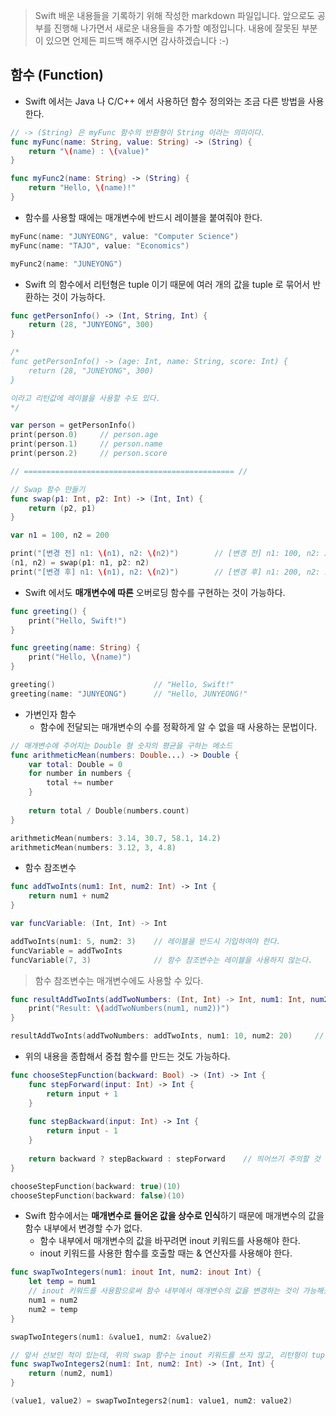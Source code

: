> Swift 배운 내용들을 기록하기 위해 작성한 markdown 파일입니다. 앞으로도 공부를 진행해 나가면서 새로운 내용들을 추가할 예정입니다. 내용에 잘못된 부분이 있으면 언제든 피드백 해주시면 감사하겠습니다 :-)

## 함수 (Function)

* Swift 에서는 Java 나 C/C++ 에서 사용하던 함수 정의와는 조금 다른 방법을 사용한다.

```swift
// -> (String) 은 myFunc 함수의 반환형이 String 이라는 의미이다.
func myFunc(name: String, value: String) -> (String) {
    return "\(name) : \(value)"
}

func myFunc2(name: String) -> (String) {
    return "Hello, \(name)!"
}
```

* 함수를 사용할 때에는 매개변수에 반드시 레이블을 붙여줘야 한다.

```swift
myFunc(name: "JUNYEONG", value: "Computer Science")
myFunc(name: "TAJO", value: "Economics")

myFunc2(name: "JUNEYONG")
```

* Swift 의 함수에서 리턴형은 tuple 이기 때문에 여러 개의 값을 tuple 로 묶어서 반환하는 것이 가능하다.

```swift
func getPersonInfo() -> (Int, String, Int) {
    return (28, "JUNYEONG", 300)
}

/*
func getPersonInfo() -> (age: Int, name: String, score: Int) {
    return (28, "JUNEYONG", 300)
}

이라고 리턴값에 레이블을 사용할 수도 있다.
*/

var person = getPersonInfo()
print(person.0)     // person.age
print(person.1)     // person.name
print(person.2)     // person.score

// =============================================== //

// Swap 함수 만들기
func swap(p1: Int, p2: Int) -> (Int, Int) {
    return (p2, p1)
}

var n1 = 100, n2 = 200

print("[변경 전] n1: \(n1), n2: \(n2)")        // [변경 전] n1: 100, n2: 200
(n1, n2) = swap(p1: n1, p2: n2)
print("[변경 후] n1: \(n1), n2: \(n2)")        // [변경 후] n1: 200, n2: 100
```

* Swift 에서도 **매개변수에 따른** 오버로딩 함수를 구현하는 것이 가능하다.

```swift
func greeting() {
    print("Hello, Swift!")
}

func greeting(name: String) {
    print("Hello, \(name)")
}

greeting()                      // "Hello, Swift!"
greeting(name: "JUNYEONG")      // "Hello, JUNYEONG!"
```

* 가변인자 함수
    - 함수에 전달되는 매개변수의 수를 정확하게 알 수 없을 때 사용하는 문법이다.
    
```swift
// 매개변수에 주어지는 Double 형 숫자의 평균을 구하는 메소드 
func arithmeticMean(numbers: Double...) -> Double {
    var total: Double = 0
    for number in numbers {
        total += number
    }
    
    return total / Double(numbers.count)
}

arithmeticMean(numbers: 3.14, 30.7, 58.1, 14.2)
arithmeticMean(numbers: 3.12, 3, 4.8)
```

* 함수 참조변수

```swift
func addTwoInts(num1: Int, num2: Int) -> Int {
    return num1 + num2
}

var funcVariable: (Int, Int) -> Int

addTwoInts(num1: 5, num2: 3)    // 레이블을 반드시 기입하여야 한다.
funcVariable = addTwoInts
funcVariable(7, 3)              // 함수 참조변수는 레이블을 사용하지 않는다.

```
> 함수 참조변수는 매개변수에도 사용할 수 있다.

```swift
func resultAddTwoInts(addTwoNumbers: (Int, Int) -> Int, num1: Int, num2: Int) {
    print("Result: \(addTwoNumbers(num1, num2))")
}

resultAddTwoInts(addTwoNumbers: addTwoInts, num1: 10, num2: 20)     // 함수를 사용할 때에는 레이블 사용하는 것을 잊지 말자.
```

* 위의 내용을 종합해서 중첩 함수를 만드는 것도 가능하다.

```swift
func chooseStepFunction(backward: Bool) -> (Int) -> Int {
    func stepForward(input: Int) -> Int {
        return input + 1
    }
    
    func stepBackward(input: Int) -> Int {
        return input - 1
    }
    
    return backward ? stepBackward : stepForward    // 띄어쓰기 주의할 것
}

chooseStepFunction(backward: true)(10)
chooseStepFunction(backward: false)(10)
```

* Swift 함수에서는 **매개변수로 들어온 값을 상수로 인식**하기 때문에 매개변수의 값을 함수 내부에서 변경할 수가 없다.
    - 함수 내부에서 매개변수의 값을 바꾸려면 inout 키워드를 사용해야 한다.
    - inout 키워드를 사용한 함수를 호출할 때는 & 연산자를 사용해야 한다.
    
```swift
func swapTwoIntegers(num1: inout Int, num2: inout Int) {
    let temp = num1
    // inout 키워드를 사용함으로써 함수 내부에서 매개변수의 값을 변경하는 것이 가능해졌다. 
    num1 = num2
    num2 = temp
}

swapTwoIntegers(num1: &value1, num2: &value2)

// 앞서 선보인 적이 있는데, 위의 swap 함수는 inout 키워드를 쓰지 않고, 리턴형이 tuple 인 함수를 정의해서 구현할 수도 있다.
func swapTwoIntegers2(num1: Int, num2: Int) -> (Int, Int) {
    return (num2, num1)
}

(value1, value2) = swapTwoIntegers2(num1: value1, num2: value2)
```
